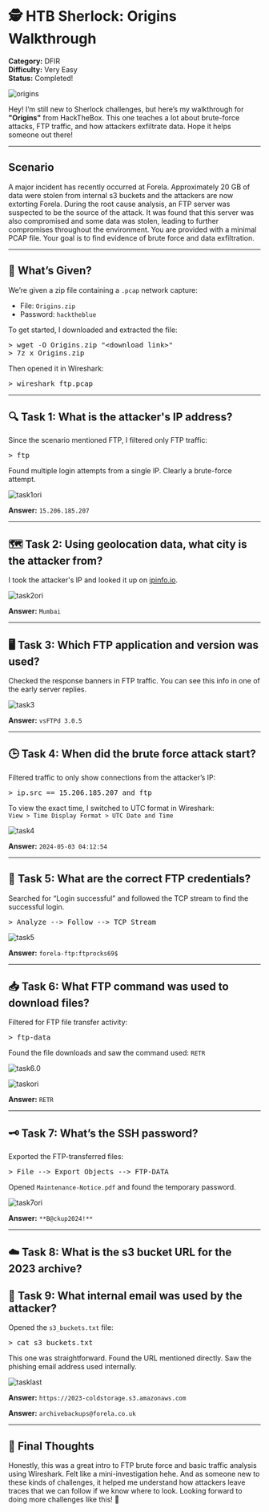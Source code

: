 # 🕵️ HTB Sherlock: Origins Walkthrough

**Category:** DFIR   
**Difficulty:** Very Easy  
**Status:** Completed!

![origins](https://github.com/candypopZZ/htb-sherlock-walkthrough/blob/main/images/origins.JPG?raw=true)

Hey! I’m still new to Sherlock challenges, but here’s my walkthrough for **"Origins"** from HackTheBox. This one teaches a lot about brute-force attacks, FTP traffic, and how attackers exfiltrate data. Hope it helps someone out there!

---
## Scenario

A major incident has recently occurred at Forela. Approximately 20 GB of data were stolen from internal s3 buckets and the attackers are now extorting Forela. During the root cause analysis, an FTP server was suspected to be the source of the attack. It was found that this server was also compromised and some data was stolen, leading to further compromises throughout the environment. You are provided with a minimal PCAP file. Your goal is to find evidence of brute force and data exfiltration.

---

## 📁 What’s Given?

We’re given a zip file containing a `.pcap` network capture:

- File: `Origins.zip`
- Password: `hacktheblue`

To get started, I downloaded and extracted the file:

<pre>
> wget -O Origins.zip "&lt;download link&gt;"
> 7z x Origins.zip
</pre>

Then opened it in Wireshark:

<pre>
> wireshark ftp.pcap
</pre>

---

## 🔍 Task 1: What is the attacker's IP address?

Since the scenario mentioned FTP, I filtered only FTP traffic:

<pre>
> ftp
</pre>

Found multiple login attempts from a single IP. Clearly a brute-force attempt.

![task1ori](https://github.com/candypopZZ/htb-sherlock-walkthrough/blob/main/images/task1ori.JPG?raw=true)

**Answer:** `15.206.185.207`

---

## 🗺️ Task 2: Using geolocation data, what city is the attacker from?

I took the attacker's IP and looked it up on [ipinfo.io](https://ipinfo.io).

![task2ori](https://github.com/candypopZZ/htb-sherlock-walkthrough/blob/main/images/task2ori.JPG?raw=true)

**Answer:** `Mumbai`

---

## 🖥️ Task 3: Which FTP application and version was used?

Checked the response banners in FTP traffic. You can see this info in one of the early server replies.

![task3](https://github.com/candypopZZ/htb-sherlock-walkthrough/blob/main/images/task3ori.JPG?raw=true)

**Answer:** `vsFTPd 3.0.5`

---

## 🕒 Task 4: When did the brute force attack start?

Filtered traffic to only show connections from the attacker’s IP:

<pre>
> ip.src == 15.206.185.207 and ftp
</pre>

To view the exact time, I switched to UTC format in Wireshark:  
`View > Time Display Format > UTC Date and Time`

![task4](https://github.com/candypopZZ/htb-sherlock-walkthrough/blob/main/images/task4ori.JPG?raw=true)

**Answer:** `2024-05-03 04:12:54`

---

## 🔐 Task 5: What are the correct FTP credentials?

Searched for “Login successful” and followed the TCP stream to find the successful login.

<pre>
> Analyze --> Follow --> TCP Stream
</pre>

![task5](https://github.com/candypopZZ/htb-sherlock-walkthrough/blob/main/images/task5.JPG?raw=true)

**Answer:** `forela-ftp:ftprocks69$`

---

## 📥 Task 6: What FTP command was used to download files?

Filtered for FTP file transfer activity:

<pre>
> ftp-data
</pre>

Found the file downloads and saw the command used: `RETR`

![task6.0](https://github.com/candypopZZ/htb-sherlock-walkthrough/blob/main/images/task6.0.JPG?raw=true)

![taskori](https://github.com/candypopZZ/htb-sherlock-walkthrough/blob/main/images/taskori.JPG?raw=true)

**Answer:** `RETR`

---

## 🗝️ Task 7: What’s the SSH password?

Exported the FTP-transferred files:

<pre>
> File --> Export Objects --> FTP-DATA
</pre>

Opened `Maintenance-Notice.pdf` and found the temporary password.

![task7ori](https://github.com/candypopZZ/htb-sherlock-walkthrough/blob/main/images/task7ori.JPG?raw=true)

**Answer:** `**B@ckup2024!**`

---

## ☁️ Task 8: What is the s3 bucket URL for the 2023 archive?
## 📧 Task 9: What internal email was used by the attacker?

Opened the `s3_buckets.txt` file:

<pre>
> cat s3_buckets.txt
</pre>

This one was straightforward. Found the URL mentioned directly. Saw the phishing email address used internally.

![tasklast](https://github.com/candypopZZ/htb-sherlock-walkthrough/blob/main/images/tasklast.JPG?raw=true)

**Answer:** `https://2023-coldstorage.s3.amazonaws.com`

**Answer:** `archivebackups@forela.co.uk`

---

## 💭 Final Thoughts

Honestly, this was a great intro to FTP brute force and basic traffic analysis using Wireshark. Felt like a mini-investigation hehe. And as someone new to these kinds of challenges, it helped me understand how attackers leave traces that we can follow if we know where to look. Looking forward to doing more challenges like this! 🚀
